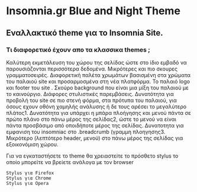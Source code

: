 # Insomnia.gr Blue and Night Theme

## Εναλλακτικό theme για το Insomnia Site.

### Τι διαφορετικό έχουν απο τα κλασσικα themes ;

Καλύτερη εκμετάλευση του χώρου της σελίδας ώστε στο ίδιο εμβαδό να παρουσιάζονται περισσότερα δεδομένα.
Μικρότερες και πιο σκουρες γραμματοσειρές.
Διαφορετική παλέτα χρωμάτων βασισμένη στα χρώματα του παλαιού site και προσαρμοσμένα στη νέα πλατφόρμα.
Το παλαιό logo και footer του site .
Σκούρο background που είναι μια μίξη του παλαιού με το καινούργιο.
Διάφορες στυλιστικές παρεμβάσεις.
Δυνατότητα για προβολή του site σε πιο στενή φόρμα, στα πρότυπα του παλαιού, για όσους εχουν οθόνη χαμηλής ανάλυσης ή δε τους αρέσει το μεγαλύτερο πλάτος1.
Δυνατότητα για υπάρχει η μπάρα πλοήγησης και μενού πάντα σε πρώτο πλάνο στο πάνω μέρος της σελίδας2, ώστε το μενού να είναι πάντα προσβάσιμο από οποιδήποτε μέρος της σελίδας.
Δυνατοτητα για εμφανιση του insomniac στο .breadcrumb (γραμμη πλοηγησης3.
Μικρότερο (λεπτότερο header, μενού) στο πάνω μέρος της σελίδας για εξοικονόμιση χώρου.

Για να εγκαταστήσετε το theme θα χρειαστεiτε το πρόσθετο stylus το οποίο μπορείτε να βρείετε ανάλογα με τον browser

    Stylus για Firefox
    Stylus για Chrome
    Stylus για Opera

